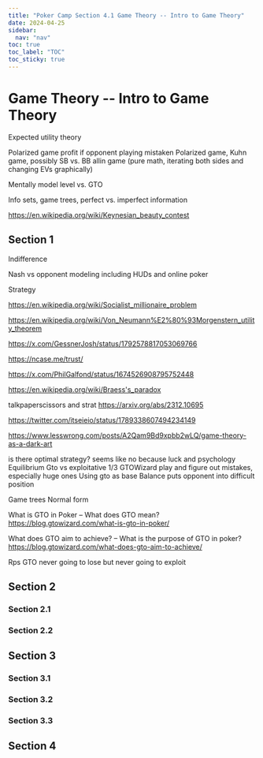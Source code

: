 ```yaml
---
title: "Poker Camp Section 4.1 Game Theory -- Intro to Game Theory"
date: 2024-04-25
sidebar:
  nav: "nav"
toc: true
toc_label: "TOC"
toc_sticky: true
---
```


# Game Theory -- Intro to Game Theory
Expected utility theory

Polarized game profit if opponent playing mistaken Polarized game, Kuhn game, possibly SB vs. BB allin game (pure math, iterating both sides and changing EVs graphically)

Mentally model level vs. GTO

Info sets, game trees, perfect vs. imperfect information

https://en.wikipedia.org/wiki/Keynesian_beauty_contest 

## Section 1
Indifference

Nash vs opponent modeling including HUDs and online poker 

Strategy

https://en.wikipedia.org/wiki/Socialist_millionaire_problem 

https://en.wikipedia.org/wiki/Von_Neumann%E2%80%93Morgenstern_utility_theorem 

https://x.com/GessnerJosh/status/1792578817053069766

https://ncase.me/trust/ 

https://x.com/PhilGalfond/status/1674526908795752448 

https://en.wikipedia.org/wiki/Braess's_paradox

talkpaperscissors and strat
https://arxiv.org/abs/2312.10695 

https://twitter.com/itseieio/status/1789338607494234149 

https://www.lesswrong.com/posts/A2Qam9Bd9xpbb2wLQ/game-theory-as-a-dark-art

is there optimal strategy? seems like no because luck and psychology
Equilibrium
Gto vs exploitative 
1/3 GTOWizard play and figure out mistakes, especially huge ones
Using gto as base
Balance puts opponent into difficult position 


Game trees
Normal form

What is GTO in Poker – What does GTO mean?
https://blog.gtowizard.com/what-is-gto-in-poker/

What does GTO aim to achieve? – What is the purpose of GTO in poker?
https://blog.gtowizard.com/what-does-gto-aim-to-achieve/

Rps GTO never going to lose but never going to exploit 

## Section 2
### Section 2.1
### Section 2.2


## Section 3
### Section 3.1
### Section 3.2
### Section 3.3

## Section 4
